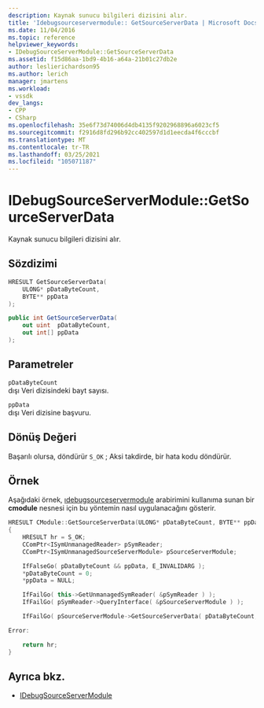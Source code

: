 ```yaml
---
description: Kaynak sunucu bilgileri dizisini alır.
title: 'Idebugsourceservermodule:: GetSourceServerData | Microsoft Docs'
ms.date: 11/04/2016
ms.topic: reference
helpviewer_keywords:
- IDebugSourceServerModule::GetSourceServerData
ms.assetid: f15d86aa-1bd9-4b16-a64a-21b01c27db2e
author: leslierichardson95
ms.author: lerich
manager: jmartens
ms.workload:
- vssdk
dev_langs:
- CPP
- CSharp
ms.openlocfilehash: 35e6f73d74006d4db4135f9202968896a6023cf5
ms.sourcegitcommit: f2916d8fd296b92cc402597d1d1eecda4f6cccbf
ms.translationtype: MT
ms.contentlocale: tr-TR
ms.lasthandoff: 03/25/2021
ms.locfileid: "105071187"
---
```

# <a name="idebugsourceservermodulegetsourceserverdata"></a>IDebugSourceServerModule::GetSourceServerData
Kaynak sunucu bilgileri dizisini alır.

## <a name="syntax"></a>Sözdizimi

```cpp
HRESULT GetSourceServerData(
    ULONG* pDataByteCount,
    BYTE** ppData
);
```

```csharp
public int GetSourceServerData(
    out uint  pDataByteCount,
    out int[] ppData
);
```

## <a name="parameters"></a>Parametreler
`pDataByteCount`\
dışı Veri dizisindeki bayt sayısı.

`ppData`\
dışı Veri dizisine başvuru.

## <a name="return-value"></a>Dönüş Değeri
Başarılı olursa, döndürür `S_OK` ; Aksi takdirde, bir hata kodu döndürür.

## <a name="example"></a>Örnek
Aşağıdaki örnek, [ıdebugsourceservermodule](../../../extensibility/debugger/reference/idebugsourceservermodule.md) arabirimini kullanıma sunan bir **cmodule** nesnesi için bu yöntemin nasıl uygulanacağını gösterir.

```cpp
HRESULT CModule::GetSourceServerData(ULONG* pDataByteCount, BYTE** ppData)
{
    HRESULT hr = S_OK;
    CComPtr<ISymUnmanagedReader> pSymReader;
    CComPtr<ISymUnmanagedSourceServerModule> pSourceServerModule;

    IfFalseGo( pDataByteCount && ppData, E_INVALIDARG );
    *pDataByteCount = 0;
    *ppData = NULL;

    IfFailGo( this->GetUnmanagedSymReader( &pSymReader ) );
    IfFailGo( pSymReader->QueryInterface( &pSourceServerModule ) );

    IfFailGo( pSourceServerModule->GetSourceServerData( pDataByteCount, ppData ) );

Error:

    return hr;
}
```

## <a name="see-also"></a>Ayrıca bkz.
- [IDebugSourceServerModule](../../../extensibility/debugger/reference/idebugsourceservermodule.md)
